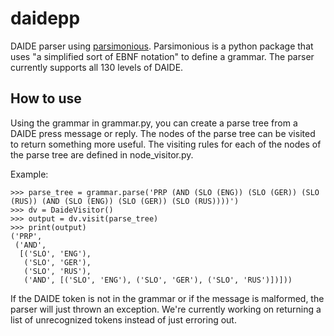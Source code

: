 # daidepp
DAIDE parser using [parsimonious](https://github.com/erikrose/parsimonious). Parsimonious is a python package that uses "a simplified sort of EBNF notation" to define a grammar. The parser currently supports all 130 levels of DAIDE. 

## How to use
Using the grammar in grammar.py, you can create a parse tree from a DAIDE press message or reply. The nodes of the parse tree can be visited to return something more useful. The visiting rules for each of the nodes of the parse tree are defined in node_visitor.py.

Example:
```python3
>>> parse_tree = grammar.parse('PRP (AND (SLO (ENG)) (SLO (GER)) (SLO (RUS)) (AND (SLO (ENG)) (SLO (GER)) (SLO (RUS))))')
>>> dv = DaideVisitor()
>>> output = dv.visit(parse_tree)
>>> print(output)
('PRP',
 ('AND',
  [('SLO', 'ENG'),
   ('SLO', 'GER'),
   ('SLO', 'RUS'),
   ('AND', [('SLO', 'ENG'), ('SLO', 'GER'), ('SLO', 'RUS')])]))
```
If the DAIDE token is not in the grammar or if the message is malformed, the parser will just thrown an exception. We're currently working on returning a list of unrecognized tokens instead of just erroring out.